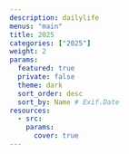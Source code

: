 ```yaml
---
description: dailylife
menus: "main"
title: 2025
categories: ["2025"]
weight: 2
params:
  featured: true
  private: false
  theme: dark
  sort_order: desc
  sort_by: Name # Exif.Date
resources:
  - src: 
    params:
      cover: true
---
```

